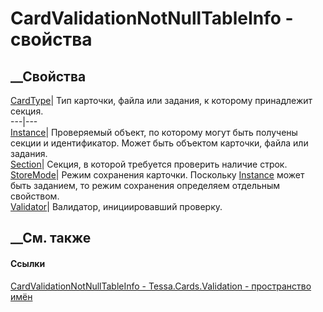 # CardValidationNotNullTableInfo - свойства
##  __Свойства
[CardType](P_Tessa_Cards_Validation_CardValidationNotNullTableInfo_CardType.htm)|
Тип карточки, файла или задания, к которому принадлежит секция.  
---|---  
[Instance](P_Tessa_Cards_Validation_CardValidationNotNullTableInfo_Instance.htm)|
Проверяемый объект, по которому могут быть получены секции и идентификатор.
Может быть объектом карточки, файла или задания.  
[Section](P_Tessa_Cards_Validation_CardValidationNotNullTableInfo_Section.htm)|
Секция, в которой требуется проверить наличие строк.  
[StoreMode](P_Tessa_Cards_Validation_CardValidationNotNullTableInfo_StoreMode.htm)|
Режим сохранения карточки. Поскольку
[Instance](P_Tessa_Cards_Validation_CardValidationNotNullTableInfo_Instance.htm)
может быть заданием, то режим сохранения определяем отдельным свойством.  
[Validator](P_Tessa_Cards_Validation_CardValidationNotNullTableInfo_Validator.htm)|
Валидатор, инициировавший проверку.  
## __См. также
#### Ссылки
[CardValidationNotNullTableInfo -
](T_Tessa_Cards_Validation_CardValidationNotNullTableInfo.htm)
[Tessa.Cards.Validation - пространство имён](N_Tessa_Cards_Validation.htm)
